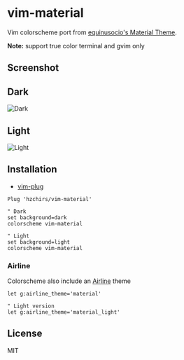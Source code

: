 # vim-material
Vim colorscheme port from [equinusocio's Material Theme](https://github.com/equinusocio/material-theme).

**Note:** support true color terminal and gvim only

Screenshot
------------

## Dark
![Dark](https://imgur.com/xfGYwwc.jpg)

## Light
![Light](https://user-images.githubusercontent.com/4735528/42131913-8c1b0d68-7d3f-11e8-935a-4c10181127d9.png)


Installation
------------

* [vim-plug](https://github.com/junegunn/vim-plug)
```vim
Plug 'hzchirs/vim-material'

" Dark
set background=dark
colorscheme vim-material

" Light
set background=light
colorscheme vim-material
```

### Airline
Colorscheme also include an [Airline](https://github.com/vim-airline/vim-airline) theme

```vim
let g:airline_theme='material'

" Light version
let g:airline_theme='material_light'
```

License
---
MIT
